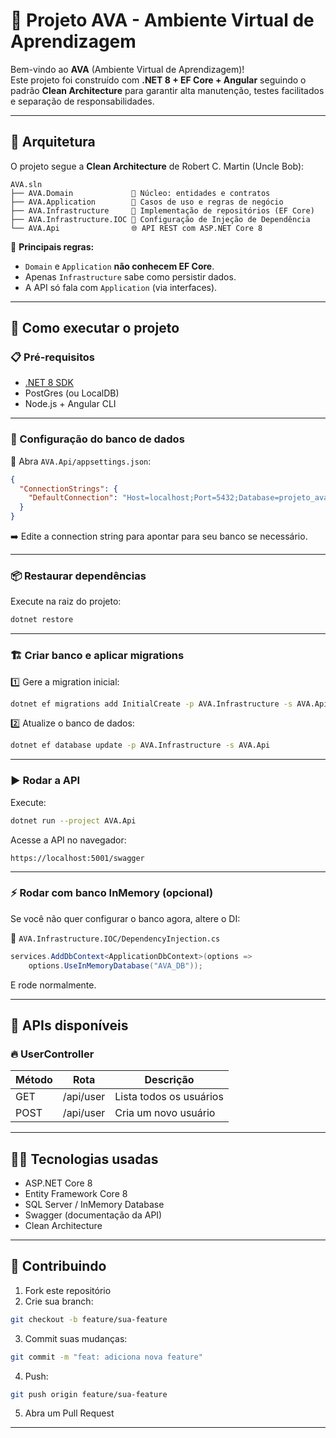 
# 🏫 Projeto AVA - Ambiente Virtual de Aprendizagem

Bem-vindo ao **AVA** (Ambiente Virtual de Aprendizagem)!  
Este projeto foi construído com **.NET 8 + EF Core + Angular** seguindo o padrão **Clean Architecture** para garantir alta manutenção, testes facilitados e separação de responsabilidades.

---

## 📐 Arquitetura

O projeto segue a **Clean Architecture** de Robert C. Martin (Uncle Bob):

```
AVA.sln
├── AVA.Domain             🧠 Núcleo: entidades e contratos
├── AVA.Application        🎯 Casos de uso e regras de negócio
├── AVA.Infrastructure     🔧 Implementação de repositórios (EF Core)
├── AVA.Infrastructure.IOC 🔌 Configuração de Injeção de Dependência
└── AVA.Api                🌐 API REST com ASP.NET Core 8
```

📌 **Principais regras:**
- `Domain` e `Application` **não conhecem EF Core**.
- Apenas `Infrastructure` sabe como persistir dados.
- A API só fala com `Application` (via interfaces).

---

## 🚀 Como executar o projeto

### 📋 Pré-requisitos
- [.NET 8 SDK](https://dotnet.microsoft.com/download)
- PostGres (ou LocalDB)
- Node.js + Angular CLI

---

### 🔧 Configuração do banco de dados

📁 Abra `AVA.Api/appsettings.json`:
```json
{
  "ConnectionStrings": {
    "DefaultConnection": "Host=localhost;Port=5432;Database=projeto_ava;Username=postgres;Password=123"
  }
}
```
➡️ Edite a connection string para apontar para seu banco se necessário.

---

### 📦 Restaurar dependências
Execute na raiz do projeto:
```bash
dotnet restore
```

---

### 🏗️ Criar banco e aplicar migrations

1️⃣ Gere a migration inicial:
```bash
dotnet ef migrations add InitialCreate -p AVA.Infrastructure -s AVA.Api
```

2️⃣ Atualize o banco de dados:
```bash
dotnet ef database update -p AVA.Infrastructure -s AVA.Api
```

---

### ▶️ Rodar a API
Execute:
```bash
dotnet run --project AVA.Api
```

Acesse a API no navegador:
```
https://localhost:5001/swagger
```

---

### ⚡ Rodar com banco InMemory (opcional)
Se você não quer configurar o banco agora, altere o DI:

📁 `AVA.Infrastructure.IOC/DependencyInjection.cs`
```csharp
services.AddDbContext<ApplicationDbContext>(options =>
    options.UseInMemoryDatabase("AVA_DB"));
```

E rode normalmente.

---

## 📖 APIs disponíveis

### 🔥 UserController
| Método | Rota          | Descrição               |
|--------|---------------|-------------------------|
| GET    | /api/user     | Lista todos os usuários |
| POST   | /api/user     | Cria um novo usuário    |

---

## 🧑‍💻 Tecnologias usadas
- ASP.NET Core 8
- Entity Framework Core 8
- SQL Server / InMemory Database
- Swagger (documentação da API)
- Clean Architecture

---

## 🤝 Contribuindo
1. Fork este repositório
2. Crie sua branch:
```bash
git checkout -b feature/sua-feature
```
3. Commit suas mudanças:
```bash
git commit -m "feat: adiciona nova feature"
```
4. Push:
```bash
git push origin feature/sua-feature
```
5. Abra um Pull Request

---
